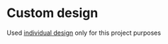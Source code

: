 # Custom design

Used [individual design](https://xd.adobe.com/view/602397c4-3ed9-4fcd-a484-20f8365a9544-3570/specs/) only for this project purposes

